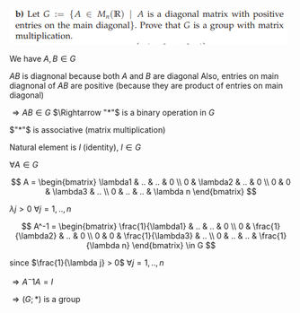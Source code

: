 ![Group exercises](groupex.png)

We have $A, B \in G$

$AB$ is diagnonal because both $A$ and $B$ are diagonal
Also, entries on main diagnonal of $AB$ are positive (because they are product of entries on main diagonal)

$\Rightarrow AB \in G$
$\Rightarrow "*"$ is a binary operation in $G$

$"*"$ is associative (matrix multiplication)

Natural element is $I$ (identity), $I \in G$

$\forall A \in G$

$$
A =
\begin{bmatrix}
    \lambda1 & .. & .. &  0 \\
    0 & \lambda2 & .. & 0 \\
    0 & 0 & \lambda3 & .. \\
    0 & .. & .. & \lambda n
\end{bmatrix}
$$

$\lambda j > 0$ $\forall j = 1,..,n$

$$
A^-1 =
\begin{bmatrix}
    \frac{1}{\lambda1} & .. & .. &  0 \\
    0 & \frac{1}{\lambda2} & .. & 0 \\
    0 & 0 & \frac{1}{\lambda3} & .. \\
    0 & .. & .. & \frac{1}{\lambda n}
\end{bmatrix}
\in G
$$

since $\frac{1}{\lambda j} > 0$ $\forall j = 1,..,n$

$\Rightarrow A^-1 A = I$

$\Rightarrow (G; *)$ is a group 